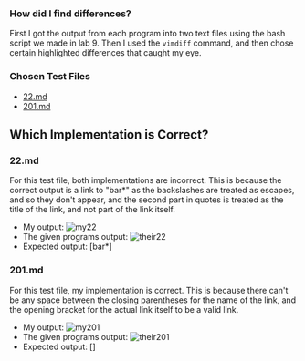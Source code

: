 ### How did I find differences?
First I got the output from each program into two text files using the bash script we made in lab 9. Then I used the `vimdiff` command, and then chose certain highlighted differences that caught my eye.

### Chosen Test Files
- [22.md](https://raw.githubusercontent.com/nidhidhamnani/markdown-parser/main/test-files/22.md)
- [201.md](https://raw.githubusercontent.com/nidhidhamnani/markdown-parser/main/test-files/201.md)

## Which Implementation is Correct?
### 22.md
For this test file, both implementations are incorrect. This is because the correct output is a link to "bar\*" as the backslashes are treated as escapes, and so they don't appear, and the second part in quotes is treated as the title of the link, and not part of the link itself.
- My output: ![my22]()
- The given programs output: ![their22]()
- Expected output: [bar\*]
### 201.md
For this test file, my implementation is correct. This is because there can't be any space between the closing parentheses for the name of the link, and the opening bracket for the actual link itself to be a valid link.
- My output: ![my201]()
- The given programs output: ![their201]()
- Expected output: []
